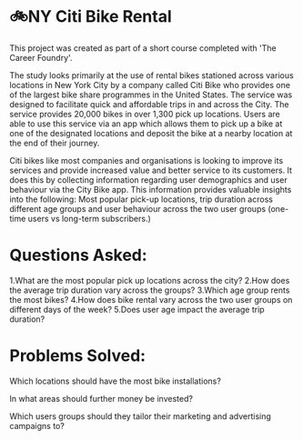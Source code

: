# 🚲NY Citi Bike Rental
This project was created as part of a short course completed with 'The Career Foundry'. 

The study looks primarily at the use of rental bikes stationed across various locations in New York City by a company called Citi Bike who provides one of the largest bike share programmes in the United States. The service was designed to facilitate quick and affordable trips in and across the City. The service provides 20,000 bikes in over 1,300 pick up locations. Users are able to use this service via an app which allows them to pick up a bike at one of the designated locations and deposit the bike at a nearby location at the end of their journey.

Citi bikes like most companies and organisations is looking to improve its services and provide increased value and better service to its customers. It does this by collecting information regarding user demographics and user behaviour via the City Bike app. This information provides valuable insights into the following: Most popular pick-up locations, trip duration across different age groups and user behaviour across the two user groups (one-time users vs long-term subscribers.)

# Questions Asked:
1.What are the most popular pick up locations across the city?
2.How does the average trip duration vary across the groups?
3.Which age group rents the most bikes?
4.How does bike rental vary across the two user groups on different days of the week?
5.Does user age impact the average trip duration?

# Problems Solved:
Which locations should have the most bike installations?

In what areas should further money be invested?

Which users groups should they tailor their marketing and advertising campaigns to?
